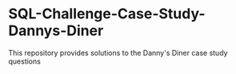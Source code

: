 # SQL-Challenge-Case-Study-Dannys-Diner
This repository provides solutions to the Danny's Diner case study questions
